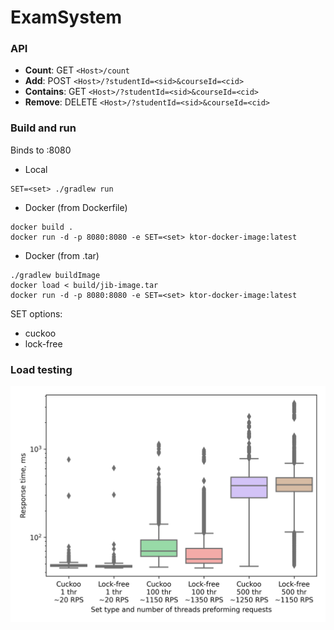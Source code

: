 # ExamSystem #

### API ###

- **Count**: GET `<Host>/count`
- **Add**: POST `<Host>/?studentId=<sid>&courseId=<cid>`
- **Contains**: GET `<Host>/?studentId=<sid>&courseId=<cid>`
- **Remove**: DELETE `<Host>/?studentId=<sid>&courseId=<cid>`

### Build and run ###

Binds to :8080

- Local

```shell
SET=<set> ./gradlew run
```

- Docker (from Dockerfile)

```shell
docker build .
docker run -d -p 8080:8080 -e SET=<set> ktor-docker-image:latest
```

- Docker (from .tar)

```shell
./gradlew buildImage 
docker load < build/jib-image.tar
docker run -d -p 8080:8080 -e SET=<set> ktor-docker-image:latest
```

SET options:

- cuckoo
- lock-free

### Load testing ###

![](test.png)
